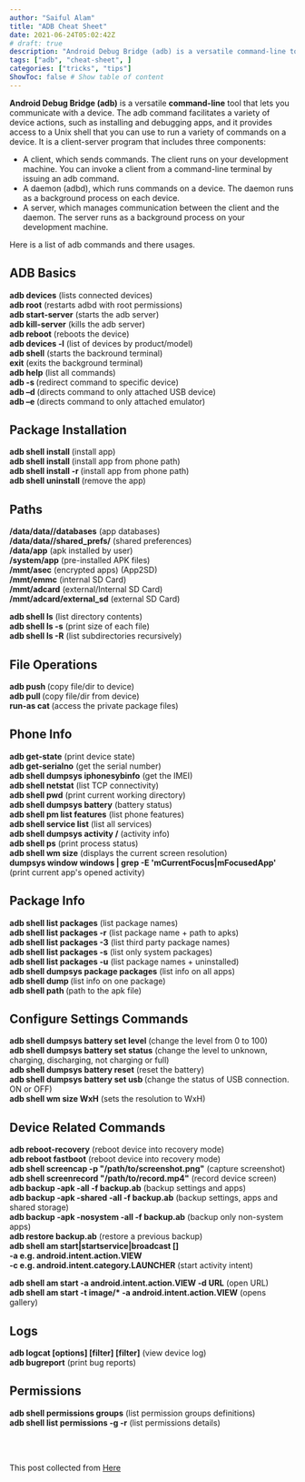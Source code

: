 ```yaml
---
author: "Saiful Alam"
title: "ADB Cheat Sheet"
date: 2021-06-24T05:02:42Z
# draft: true
description: "Android Debug Bridge (adb) is a versatile command-line tool that lets you communicate with a device. The adb command facilitates a variety of device actions, such as installing and debugging apps, and it provides access to a Unix shell that you can use to run a variety of commands on a device. "
tags: ["adb", "cheat-sheet", ]
categories: ["tricks", "tips"]
ShowToc: false # Show table of content
---
```


**Android Debug Bridge (adb)** is a versatile **command-line** tool that lets you communicate with a device. The adb command facilitates a variety of device actions, such as installing and debugging apps, and it provides access to a Unix shell that you can use to run a variety of commands on a device. It is a client-server program that includes three components:

- A client, which sends commands. The client runs on your development machine. You can invoke a client from a command-line terminal by issuing an adb command.
- A daemon (adbd), which runs commands on a device. The daemon runs as a background process on each device.
- A server, which manages communication between the client and the daemon. The server runs as a background process on your development machine.

Here is a list of adb commands and there usages.

ADB Basics
----------

**adb devices** (lists connected devices)  
**adb root** (restarts adbd with root permissions)  
**adb start-server** (starts the adb server)  
**adb kill-server** (kills the adb server)  
**adb reboot** (reboots the device)  
**adb devices -l** (list of devices by product/model)  
**adb shell** (starts the backround terminal)  
**exit** (exits the background terminal)  
**adb help** (list all commands)  
**adb -s <deviceName> <command>** (redirect command to specific device)  
**adb –d <command>** (directs command to only attached USB device)  
**adb –e <command>** (directs command to only attached emulator)

Package Installation
--------------------

**adb shell install <apk>** (install app)  
**adb shell install <path>** (install app from phone path)  
**adb shell install -r <path>** (install app from phone path)  
**adb shell uninstall <name>** (remove the app)

Paths
-----

**/data/data/<package>/databases** (app databases)  
**/data/data/<package>/shared\_prefs/** (shared preferences)  
**/data/app** (apk installed by user)  
**/system/app** (pre-installed APK files)  
**/mmt/asec** (encrypted apps) (App2SD)  
**/mmt/emmc** (internal SD Card)  
**/mmt/adcard** (external/Internal SD Card)  
**/mmt/adcard/external\_sd** (external SD Card)  
  
**adb shell ls** (list directory contents)  
**adb shell ls -s** (print size of each file)  
**adb shell ls -R** (list subdirectories recursively)

File Operations
---------------

**adb push <local> <remote>** (copy file/dir to device)  
**adb pull <remote> <local>** (copy file/dir from device)  
**run-as <package> cat <file>** (access the private package files)

Phone Info
----------

**adb get-statе** (print device state)  
**adb get-serialno** (get the serial number)  
**adb shell dumpsys iphonesybinfo** (get the IMEI)  
**adb shell netstat** (list TCP connectivity)  
**adb shell pwd** (print current working directory)  
**adb shell dumpsys battery** (battery status)  
**adb shell pm list features** (list phone features)  
**adb shell service list** (list all services)  
**adb shell dumpsys activity <package>/<activity>** (activity info)  
**adb shell ps** (print process status)  
**adb shell wm size** (displays the current screen resolution)  
**dumpsys window windows | grep -E 'mCurrentFocus|mFocusedApp'** (print current app's opened activity)

Package Info
------------

**adb shell list packages** (list package names)  
**adb shell list packages -r** (list package name + path to apks)  
**adb shell list packages -3** (list third party package names)  
**adb shell list packages -s** (list only system packages)  
**adb shell list packages -u** (list package names + uninstalled)  
**adb shell dumpsys package packages** (list info on all apps)  
**adb shell dump <name>** (list info on one package)  
**adb shell path <package>** (path to the apk file)

Configure Settings Commands
---------------------------

**adb shell dumpsys battery set level <n>** (change the level from 0 to 100)  
**adb shell dumpsys battery set status<n>** (change the level to unknown, charging, discharging, not charging or full)  
**adb shell dumpsys battery reset** (reset the battery)  
**adb shell dumpsys battery set usb <n>** (change the status of USB connection. ON or OFF)  
**adb shell wm size WxH** (sets the resolution to WxH)

Device Related Commands
-----------------------

**adb reboot-recovery** (reboot device into recovery mode)  
**adb reboot fastboot** (reboot device into recovery mode)  
**adb shell screencap -p "/path/to/screenshot.png"** (capture screenshot)  
**adb shell screenrecord "/path/to/record.mp4"** (record device screen)  
**adb backup -apk -all -f backup.ab** (backup settings and apps)  
**adb backup -apk -shared -all -f backup.ab** (backup settings, apps and shared storage)  
**adb backup -apk -nosystem -all -f backup.ab** (backup only non-system apps)  
**adb restore backup.ab** (restore a previous backup)  
**adb shell am start|startservice|broadcast <INTENT>\[<COMPONENT>\]  
\-a <ACTION> e.g. android.intent.action.VIEW  
\-c <CATEGORY> e.g. android.intent.category.LAUNCHER** (start activity intent)

**adb shell am start -a android.intent.action.VIEW -d URL** (open URL)  
**adb shell am start -t image/\* -a android.intent.action.VIEW** (opens gallery)

Logs
----

**adb logcat \[options\] \[filter\] \[filter\]** (view device log)  
**adb bugreport** (print bug reports)

Permissions
-----------

**adb shell permissions groups** (list permission groups definitions)  
**adb shell list permissions -g -r** (list permissions details)

<br/><br/>

This post collected from [Here](https://www.automatetheplanet.com/adb-cheat-sheet/)
